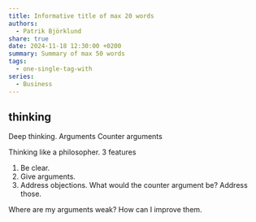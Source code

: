 ```yaml
---
title: Informative title of max 20 words
authors:
  - Patrik Björklund
share: true
date: 2024-11-18 12:30:00 +0200
summary: Summary of max 50 words
tags:
  - one-single-tag-with
series:
  - Business
---
```

## thinking
Deep thinking.
Arguments
Counter arguments 

Thinking like a philosopher.
3 features

1. Be clear.
2. Give arguments.
3. Address objections. What would the counter argument be? Address those.

Where are my arguments weak? How can I improve them.